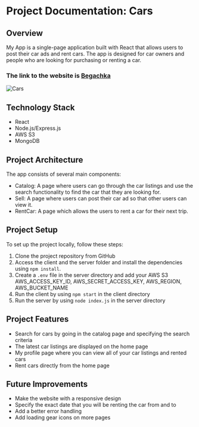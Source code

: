 # Project Documentation: Cars

## Overview

My App is a single-page application built with React that allows users to post their car ads and rent cars. The app is designed for car owners and people who are looking for purchasing or renting a car.

### The link to the website is [Begachka](https://begachka.donttouchmydomain.com)

![Cars](https://user-images.githubusercontent.com/106311309/230741582-e7f9954e-e37f-45d2-adcf-debcf9d6e8a4.jpg)

## Technology Stack

 * React
 * Node.js/Express.js
 * AWS S3
 * MongoDB

## Project Architecture

The app consists of several main components:

 * Catalog: A page where users can go through the car listings and use the search functionality to find the car that they are looking for.
 * Sell: A page where users can post their car ad so that other users can view it.
 * RentCar: A page which allows the users to rent a car for their next trip.

## Project Setup

To set up the project locally, follow these steps:

1. Clone the project repository from GitHub
2. Access the client and the server folder and install the dependencies using `npm install`.
3. Create a `.env` file in the server directory and add your AWS S3 AWS_ACCESS_KEY_ID, AWS_SECRET_ACCESS_KEY, AWS_REGION, AWS_BUCKET_NAME
4. Run the client by using `npm start` in the client directory
5. Run the server by using `node index.js` in the server directory

## Project Features

 * Search for cars by going in the catalog page and specifying the search criteria
 * The latest car listings are displayed on the home page
 * My profile page where you can view all of your car listings and rented cars
 * Rent cars directly from the home page

## Future Improvements

 * Make the website with a responsive design
 * Specify the exact date that you will be renting the car from and to
 * Add a better error handling
 * Add loading gear icons on more pages
